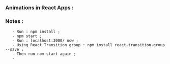 ### Animations in React Apps :


### Notes :


```
   - Run : npm install ;
   - npm start ;
   - Run : localhost:3000/ now ;
   - Using React Transition group : npm install react-transition-group --save ;
   - Then run nom start again ;
   - 




```
